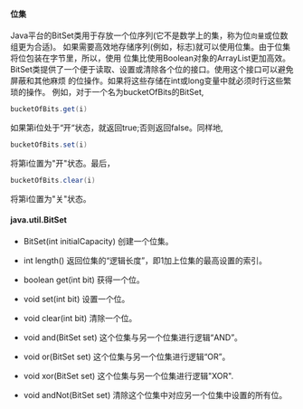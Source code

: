 #### 位集
Java平台的BitSet类用于存放一个位序列(它不是数学上的集，称为位`向量`或位数组更为合适)。
如果需要高效地存储序列(例如，标志)就可以使用位集。由于位集将位包装在字节里，所以，使用
位集比使用Boolean对象的ArrayList更加高效。
BitSet类提供了一个便于读取、设置或清除各个位的接口。使用这个接口可以避免屏蔽和其他麻烦
的位操作。如果将这些存储在int或long变量中就必须时行这些繁琐的操作。
例如，对于一个名为bucketOfBits的BitSet,
```java
bucketOfBits.get(i)
```
如果第i位处于“开“状态，就返回true;否则返回false。同样地,
```java
bucketOfBits.set(i)
```
将第i位置为"开"状态。最后，
```java
bucketOfBits.clear(i)
```
将第i位置为"关"状态。


#### java.util.BitSet
* BitSet(int initialCapacity)
	创建一个位集。

* int length()
	返回位集的“逻辑长度”，即1加上位集的最高设置的索引。

* boolean get(int bit)
	获得一个位。

* void set(int bit)
	设置一个位。

* void clear(int bit)
	清除一个位。

* void and(BitSet set)
	这个位集与另一个位集进行逻辑“AND”。

* void or(BitSet set)
	这个位集与另一个位集进行逻辑“OR”。

* void xor(BitSet set)
	这个位集与另一个位集进行逻辑"XOR".

* void andNot(BitSet set)
	清除这个位集中对应另一个位集中设置的所有位。
